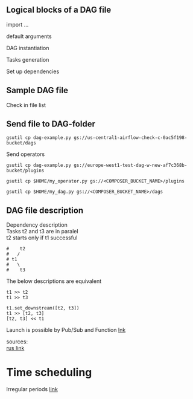 ## Logical blocks of a DAG file

import ...  

default arguments  

DAG instantiation  

Tasks generation  

Set up dependencies  


## Sample DAG file  

Check in file list

## Send file to DAG-folder
```
gsutil cp dag-example.py gs://us-central1-airflow-check-c-0ac5f198-bucket/dags
```
Send operators
```
gsutil cp dag-example.py gs://europe-west1-test-dag-w-new-af7c368b-bucket/plugins
```
 
```
gsutil cp $HOME/my_operator.py gs://<COMPOSER_BUCKET_NAME>/plugins
```
```
gsutil cp $HOME/my_dag.py gs://<COMPOSER_BUCKET_NAME>/dags
```

## DAG file description
Dependency description  
  Tasks t2 and t3 are in paralel  
  t2 starts only if t1 successful
```
#    t2
#   /  
# t1    
#   \  
#    t3
```
The below descriptions are equivalent
```
t1 >> t2 
t1 >> t3 

t1.set_downstream([t2, t3])
t1 >> [t2, t3]
[t2, t3] << t1
```

Launch is possible by Pub/Sub and Function [lnk](https://stackoverflow.com/questions/58551125/trigger-cloud-composer-dag-with-a-pub-sub-message)  
  
sources:  
[rus link](https://www.bigdataschool.ru/blog/apache-airflow-quick-start.html)

# Time scheduling

Irregular periods [link](https://www.astronomer.io/guides/scheduling-in-airflow/)
